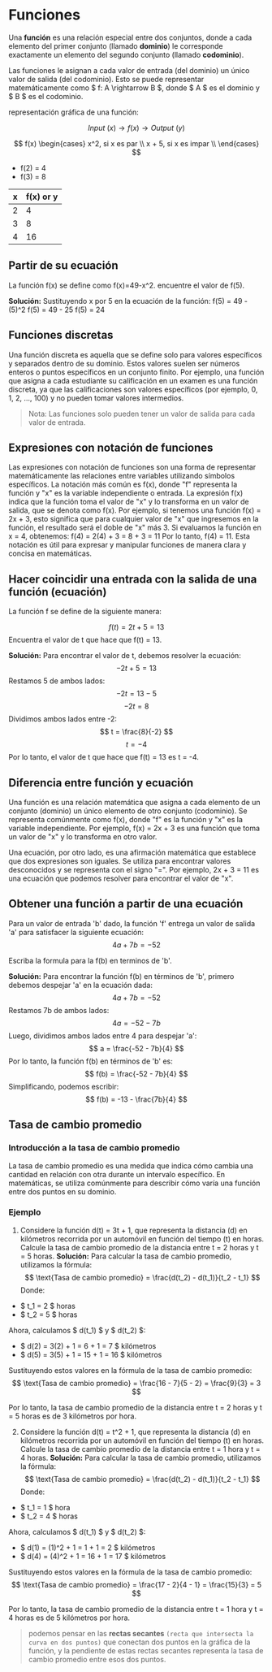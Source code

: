 # Funciones
Una **función** es una relación especial entre dos conjuntos, donde a cada elemento del primer conjunto (llamado **dominio**) le corresponde exactamente un elemento del segundo conjunto (llamado **codominio**).

Las funciones le asignan a cada valor de entrada (del dominio) un único valor de salida (del codominio). Esto se puede representar matemáticamente como $ f: A \rightarrow B $, donde $ A $ es el dominio y $ B $ es el codominio.

representación gráfica de una función:

$$ Input \ (x) \rightarrow f(x) \rightarrow Output \ (y) $$

$$ f(x) \begin{cases}
x^2, si x es par \\
x + 5, si x es impar \\
\end{cases} $$

- f(2) = 4
- f(3) = 8

| x | f(x) or y |
|---|------|
| 2 | 4    |
| 3 | 8    |
| 4 | 16   |

## Partir de su ecuación
La función f(x) se define como f(x)=49-x^2. encuentre el valor de f(5).

**Solución:**
Sustituyendo x por 5 en la ecuación de la función:
f(5) = 49 - (5)^2
f(5) = 49 - 25
f(5) = 24

## Funciones discretas
Una función discreta es aquella que se define solo para valores específicos y separados dentro de su dominio. Estos valores suelen ser números enteros o puntos específicos en un conjunto finito. Por ejemplo, una función que asigna a cada estudiante su calificación en un examen es una función discreta, ya que las calificaciones son valores específicos (por ejemplo, 0, 1, 2, ..., 100) y no pueden tomar valores intermedios.

> Nota: Las funciones solo pueden tener un valor de salida para cada valor de entrada.

## Expresiones con notación de funciones
Las expresiones con notación de funciones son una forma de representar matemáticamente las relaciones entre variables utilizando símbolos específicos. La notación más común es f(x), donde "f" representa la función y "x" es la variable independiente o entrada. La expresión f(x) indica que la función toma el valor de "x" y lo transforma en un valor de salida, que se denota como f(x).
Por ejemplo, si tenemos una función f(x) = 2x + 3, esto significa que para cualquier valor de "x" que ingresemos en la función, el resultado será el doble de "x" más 3. Si evaluamos la función en x = 4, obtenemos:
f(4) = 2(4) + 3 = 8 + 3 = 11
Por lo tanto, f(4) = 11. Esta notación es útil para expresar y manipular funciones de manera clara y concisa en matemáticas.

## Hacer coincidir una entrada con la salida de una función (ecuación)

La función f se define de la siguiente manera:

$$ f(t) = 2t + 5 = 13 $$
Encuentra el valor de t que hace que f(t) = 13.

**Solución:**
Para encontrar el valor de t, debemos resolver la ecuación:
$$ -2t + 5 = 13 $$
Restamos 5 de ambos lados:
$$ -2t = 13 - 5 $$
$$ -2t = 8 $$
Dividimos ambos lados entre -2:
$$ t = \frac{8}{-2} $$
$$ t = -4 $$
Por lo tanto, el valor de t que hace que f(t) = 13 es t = -4.

## Diferencia entre función y ecuación
Una función es una relación matemática que asigna a cada elemento de un conjunto (dominio) un único elemento de otro conjunto (codominio). Se representa comúnmente como f(x), donde "f" es la función y "x" es la variable independiente. Por ejemplo, f(x) = 2x + 3 es una función que toma un valor de "x" y lo transforma en otro valor.

Una ecuación, por otro lado, es una afirmación matemática que establece que dos expresiones son iguales. Se utiliza para encontrar valores desconocidos y se representa con el signo "=". Por ejemplo, 2x + 3 = 11 es una ecuación que podemos resolver para encontrar el valor de "x".

## Obtener una función a partir de una ecuación
Para un valor de entrada 'b' dado, la función 'f' entrega un valor de salida 'a' para satisfacer la siguiente ecuación:
$$ 4a + 7b = -52 $$

Escriba la formula para la f(b) en terminos de 'b'.

**Solución:**
Para encontrar la función f(b) en términos de 'b', primero debemos despejar 'a' en la ecuación dada:
$$ 4a + 7b = -52 $$
Restamos 7b de ambos lados:
$$ 4a = -52 - 7b $$
Luego, dividimos ambos lados entre 4 para despejar 'a':
$$ a = \frac{-52 - 7b}{4} $$
Por lo tanto, la función f(b) en términos de 'b' es:
$$ f(b) = \frac{-52 - 7b}{4} $$
Simplificando, podemos escribir:
$$ f(b) = -13 - \frac{7b}{4} $$

## Tasa de cambio promedio

### Introducción a la tasa de cambio promedio
La tasa de cambio promedio es una medida que indica cómo cambia una cantidad en relación con otra durante un intervalo específico. En matemáticas, se utiliza comúnmente para describir cómo varía una función entre dos puntos en su dominio.

### Ejemplo
1. Considere la función d(t) = 3t + 1, que representa la distancia (d) en kilómetros recorrida por un automóvil en función del tiempo (t) en horas. Calcule la tasa de cambio promedio de la distancia entre t = 2 horas y t = 5 horas.
**Solución:**
Para calcular la tasa de cambio promedio, utilizamos la fórmula:
$$ \text{Tasa de cambio promedio} = \frac{d(t_2) - d(t_1)}{t_2 - t_1} $$
Donde:
- $ t_1 = 2 $ horas
- $ t_2 = 5 $ horas

Ahora, calculamos $ d(t_1) $ y $ d(t_2) $:
- $ d(2) = 3(2) + 1 = 6 + 1 = 7 $ kilómetros
- $ d(5) = 3(5) + 1 = 15 + 1 = 16 $ kilómetros

Sustituyendo estos valores en la fórmula de la tasa de cambio promedio:
$$ \text{Tasa de cambio promedio} = \frac{16 - 7}{5 - 2} = \frac{9}{3} = 3 $$

Por lo tanto, la tasa de cambio promedio de la distancia entre t = 2 horas y t = 5 horas es de 3 kilómetros por hora.

2. Considere la función d(t) = t^2 + 1, que representa la distancia (d) en kilómetros recorrida por un automóvil en función del tiempo (t) en horas. Calcule la tasa de cambio promedio de la distancia entre t = 1 hora y t = 4 horas.
**Solución:**
Para calcular la tasa de cambio promedio, utilizamos la fórmula:
$$ \text{Tasa de cambio promedio} = \frac{d(t_2) - d(t_1)}{t_2 - t_1} $$
Donde:
- $ t_1 = 1 $ hora
- $ t_2 = 4 $ horas

Ahora, calculamos $ d(t_1) $ y $ d(t_2) $:
- $ d(1) = (1)^2 + 1 = 1 + 1 = 2 $ kilómetros
- $ d(4) = (4)^2 + 1 = 16 + 1 = 17 $ kilómetros

Sustituyendo estos valores en la fórmula de la tasa de cambio promedio:
$$ \text{Tasa de cambio promedio} = \frac{17 - 2}{4 - 1} = \frac{15}{3} = 5 $$

Por lo tanto, la tasa de cambio promedio de la distancia entre t = 1 hora y t = 4 horas es de 5 kilómetros por hora.

> podemos pensar en las **rectas secantes** `(recta que intersecta la curva en dos puntos)` que conectan dos puntos en la gráfica de la función, y la pendiente de estas rectas secantes representa la tasa de cambio promedio entre esos dos puntos.